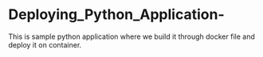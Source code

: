 # Deploying_Python_Application-
This is sample python application where we build it through docker file and deploy it on container.
